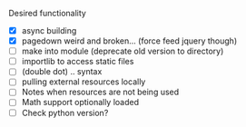 Desired functionality

+ [x] async building
+ [x] pagedown weird and broken... (force feed jquery though)
+ [ ] make into module (deprecate old version to directory)
+ [ ] importlib to access static files
+ [ ] (double dot) .. syntax
+ [ ] pulling external resources locally
+ [ ] Notes when resources are not being used
+ [ ] Math support optionally loaded
+ [ ] Check python version?